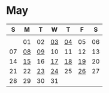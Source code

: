 # May

| S | M | T | W | T | F | S |
|---|---|---|---|---|---|---|
|   |   |   |   |   |   |   |
|   | 01 | 02 | [03](03.md) | [04](04.md) | 05 | 06 |
| 07 | [08](08.md) | [09](09.md) | 10 | 11 | 12 | 13 |
| 14 | [15](15.md) | 16 | [17](17.md) | [18](18.md) | [19](19.md) | 20 |
| 21 | 22 | [23](23.md) | [24](24.md) | 25 | [26](26.md) | 27 |
| 28 | 29 | 30 | 31 |    |    |    |